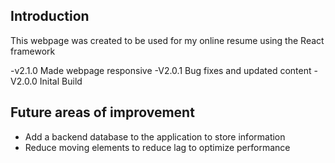 ## Introduction

This webpage was created to be used for my online resume using the React framework

-v2.1.0 Made webpage responsive
-V2.0.1 Bug fixes and updated content
-V2.0.0 Inital Build

## Future areas of improvement 

- Add a backend database to the application to store information
- Reduce moving elements to reduce lag to optimize performance
